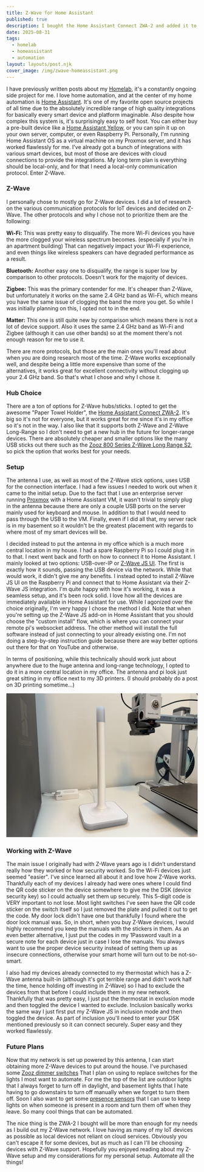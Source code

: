 ```yaml
---
title: Z-Wave for Home Assistant
published: true
description: I bought the Home Assistant Connect ZWA-2 and added it to my Home Assistant by connecting it to a Raspberry Pi in a central location. Here are the details of my setup.
date: 2025-08-31
tags:
  - homelab
  - homeassistant
  - automation
layout: layouts/post.njk
cover_image: /img/zwave-homeassistant.png
---
```


I have previously written posts about my [Homelab](/posts/homelab), it's a constantly ongoing side project for me. I love home automation, and at the center of my home automation is [Home Assistant](https://www.home-assistant.io/). It's one of my favorite open source projects of all time due to the absolutely incredible range of high quality integrations for basically every smart device and platform imaginable. Also despite how complex this system is, it's surprisingly easy to self host. You can either buy a pre-built device like a [Home Assistant Yellow](https://www.home-assistant.io/yellow/), or you can spin it up on your own server, computer, or even Raspberry Pi. Personally, I'm running Home Assistant OS as a virtual machine on my Proxmox server, and it has worked flawlessly for me. I've already got a bunch of integrations with various smart devices, but most of those are devices with cloud connections to provide the integrations. My long term plan is everything should be local-only, and for that I need a local-only communication protocol. Enter Z-Wave.

### Z-Wave

I personally chose to mostly go for Z-Wave devices. I did a lot of research on the various communication protocols for IoT devices and decided on Z-Wave. The other protocols and why I chose not to prioritize them are the following:

**Wi-Fi:** This was pretty easy to disqualify. The more Wi-Fi devices you have the more clogged your wireless spectrum becomes. (especially if you're in an apartment building) That can negatively impact your Wi-Fi experience, and even things like wireless speakers can have degraded performance as a result.

**Bluetooth:** Another easy one to disqualify, the range is super low by comparison to other protocols. Doesn't work for the majority of devices.

**Zigbee:** This was the primary contender for me. It's cheaper than Z-Wave, but unfortunately it works on the same 2.4 GHz band as Wi-Fi, which means you have the same issue of clogging the band the more you get. So while I was initially planning on this, I opted not to in the end.

**Matter:** This one is still quite new by comparison which means there is not a lot of device support. Also it uses the same 2.4 GHz band as Wi-Fi and Zigbee (although it can use other bands) so at the moment there's not enough reason for me to use it.

There are more protocols, but those are the main ones you'll read about when you are doing research most of the time. Z-Wave works exceptionally well, and despite being a little more expensive than some of the alternatives, it works great for excellent connectivity without clogging up your 2.4 GHz band. So that's what I chose and why I chose it.

### Hub Choice

There are a ton of options for Z-Wave hubs/sticks. I opted to get the awesome "Paper Towel Holder", the [Home Assistant Connect ZWA-2](https://www.home-assistant.io/connect/zwa-2/). It's big so it's not for everyone, but it works great for me since it's in my office so it's not in the way. I also like that it supports both Z-Wave and Z-Wave Long-Range so I don't need to get a new hub in the future for longer-range devices. There are absolutely cheaper and smaller options like the many USB sticks out there such as the [Zooz 800 Series Z-Wave Long Range S2](https://www.amazon.com/dp/B0BW171KP3?ref_=ppx_hzsearch_conn_dt_b_fed_asin_title_1), so pick the option that works best for your needs.

### Setup

The antenna I use, as well as most of the Z-Wave stick options, uses USB for the connection interface. I had a few issues I needed to work out when it came to the initial setup. Due to the fact that I use an enterprise server running [Proxmox](https://www.proxmox.com/en/) with a Home Assistant VM, it wasn't trivial to simply plug in the antenna because there are only a couple USB ports on the server mainly used for keyboard and mouse. In addition to that I would need to pass through the USB to the VM. Finally, even if I did all that, my server rack is in my basement so it wouldn't be the greatest placement with regards to where most of my smart devices will be.

I decided instead to put the antenna in my office which is a much more central location in my house. I had a spare Raspberry Pi so I could plug it in to that. I next went back and forth on how to connect it to Home Assistant. I mainly looked at two options: USB-over-IP or [Z-Wave JS UI](https://github.com/zwave-js/zwave-js-ui). The first is exactly how it sounds, passing the USB device via the network. While that would work, it didn't give me any benefits. I instead opted to install Z-Wave JS UI on the Raspberry Pi and connect that to Home Assistant via their Z-Wave JS integration. I'm quite happy with how it's working, it was a seamless setup, and it's been rock solid. I love how all the devices are immediately available in Home Assistant for use. While I agonized over the choice originally, I'm very happy I chose the method I did. Note that when you're setting up the Z-Wave JS add-on in Home Assistant that you should choose the "custom install" flow, which is where you can connect your remote pi's websocket address. The other method will install the full software instead of just connecting to your already existing one. I'm not doing a step-by-step instruction guide because there are way better options out there for that on YouTube and otherwise.

In terms of positioning, while this technically should work just about anywhere due to the huge antenna and long-range technology, I opted to do it in a more central location in my office. The antenna and pi look just great sitting in my office next to my 3D printers. (I should probably do a post on 3D printing sometime...)

![Antenna](/img/posts/zwave/antenna.jpeg)

### Working with Z-Wave

The main issue I originally had with Z-Wave years ago is I didn't understand really how they worked or how security worked. So the Wi-Fi devices just seemed "easier". I've since learned all about it and love how Z-Wave works. Thankfully each of my devices I already had were ones where I could find the QR code sticker on the device somewhere to give me the DSK (device security key) so I could actually set them up securely. This 5-digit code is VERY important to not lose. Most light switches I've seen have the QR code sticker on the switch itself so I just removed the plate and pulled it out to get the code. My door lock didn't have one but thankfully I found where the door lock manual was. So, in short, when you buy Z-Wave devices, I would highly recommend you keep the manuals with the stickers in them. As an even better alternative, I just put the codes in my 1Password vault in a secure note for each device just in case I lose the manuals. You always want to use the proper device security instead of setting them up as insecure connections, otherwise your smart home will turn out to be not-so-smart.

I also had my devices already connected to my thermostat which has a Z-Wave antenna built-in (although it's got terrible range and didn't work half the time, hence holding off investing in Z-Wave) so I had to exclude the devices from that before I could include them in my new network. Thankfully that was pretty easy, I just put the thermostat in exclusion mode and then toggled the device I wanted to exclude. Inclusion basically works the same way I just first put my Z-Wave JS in inclusion mode and then toggled the device. As part of inclusion you'll need to enter your DSK mentioned previously so it can connect securely. Super easy and they worked flawlessly.

### Future Plans

Now that my network is set up powered by this antenna, I can start obtaining more Z-Wave devices to put around the house. I've purchased some [Zooz dimmer switches](https://www.thesmartesthouse.com/products/zooz-700-series-z-wave-plus-s2-dimmer-switch-zen77?variant=40248171429951) That I plan on using to replace switches for the lights I most want to automate. For me the top of the list are outdoor lights that I always forget to turn off in daylight, and basement lights that I hate having to go downstairs to turn off manually when we forget to turn them off. Soon I also want to get some [presence sensors](https://shop.everythingsmart.io/products/everything-presence-one-kit?srsltid=AfmBOorTUIuoFXZ0LXPmAFqkKiaBBsRcZOGvsqsp91PeBXguPaFjrd9Y) that I can use to keep lights on when someone is present in a room and turn them off when they leave. So many cool things that can be automated.

The nice thing is the ZWA-2 I bought will be more than enough for my needs as I build out my Z-Wave network. I love having as many of my IoT devices as possible as local devices not reliant on cloud services. Obviously you can't escape it for some devices, but as much as I can I'll be choosing devices with Z-Wave support. Hopefully you enjoyed reading about my Z-Wave setup and my considerations for my personal setup. Automate all the things!
